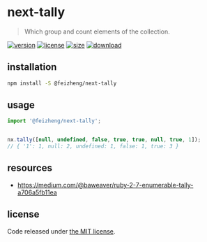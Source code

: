 # next-tally
> Which group and count elements of the collection.

[![version][version-image]][version-url]
[![license][license-image]][license-url]
[![size][size-image]][size-url]
[![download][download-image]][download-url]

## installation
```bash
npm install -S @feizheng/next-tally
```

## usage
```js
import '@feizheng/next-tally';


nx.tally([null, undefined, false, true, true, null, true, 1]);
// { '1': 1, null: 2, undefined: 1, false: 1, true: 3 }
```

## resources
- https://medium.com/@baweaver/ruby-2-7-enumerable-tally-a706a5fb11ea

## license
Code released under [the MIT license](https://github.com/afeiship/next-tally/blob/master/LICENSE.txt).

[version-image]: https://img.shields.io/npm/v/@feizheng/next-tally
[version-url]: https://npmjs.org/package/@feizheng/next-tally

[license-image]: https://img.shields.io/npm/l/@feizheng/next-tally
[license-url]: https://github.com/afeiship/next-tally/blob/master/LICENSE.txt

[size-image]: https://img.shields.io/bundlephobia/minzip/@feizheng/next-tally
[size-url]: https://github.com/afeiship/next-tally/blob/master/dist/next-tally.min.js

[download-image]: https://img.shields.io/npm/dm/@feizheng/next-tally
[download-url]: https://www.npmjs.com/package/@feizheng/next-tally
